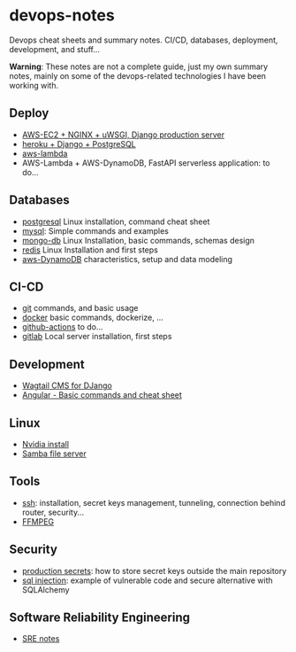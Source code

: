 # devops-notes
Devops cheat sheets and summary notes. CI/CD, databases, deployment, development, and stuff...

**Warning**: These notes are not a complete guide, just my own summary notes, mainly on some of the devops-related technologies I have been working with.


## Deploy
* [AWS-EC2 + NGINX + uWSGI,  Django production server](/Deploy/AWS-EC2-NGINX-uWSGI-DJANGO.md)
* [heroku + Django + PostgreSQL](/Deploy/heroku.md)
* [aws-lambda](/Deploy/aws-lambda.md)
* AWS-Lambda + AWS-DynamoDB, FastAPI serverless application: to do...

## Databases
* [postgresql](/Databases/postgresql.md) Linux installation, command cheat sheet
* [mysql](Databases/MySQL.md): Simple commands and examples
* [mongo-db](/Databases/MongoDB.md) Linux Installation, basic commands, schemas design
* [redis](/Databases/Redis.md) Linux Installation and first steps
* [aws-DynamoDB](/Databases/dynamoDB.md) characteristics, setup  and data modeling

## CI-CD
* [git](/CI-CD/git.md) commands, and basic usage
* [docker](/CI-CD/docker.md) basic commands, dockerize, ...
* [github-actions]() to do...
* [gitlab](/CI-CD/gitlab.md) Local server installation, first steps


## Development
* [Wagtail CMS for DJango](/Development/wagtail.md)
* [Angular - Basic commands and cheat sheet ](/Development/angular.md)

## Linux
* [Nvidia install](/Linux/nvidia.md)
* [Samba file server](/Linux/samba.md)

## Tools
* [ssh](/Tools/ssh.md): installation, secret keys  management, tunneling, connection behind router, security...
* [FFMPEG](/Tools/ffmpeg.md)

## Security
* [production secrets](/Security/production_secrets.md): how to store secret keys outside the main repository
* [sql injection](/sql_injection.md): example of vulnerable code and secure alternative with SQLAlchemy

## Software Reliability Engineering
*  [SRE notes](/software_reliability/sre.md)
